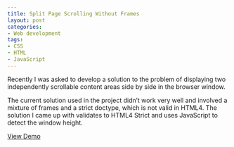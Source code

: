 ```yaml
---
title: Split Page Scrolling Without Frames
layout: post
categories:
- Web development
tags:
- CSS
- HTML
- JavaScript
---
```


Recently I was asked to develop a solution to the problem of displaying two independently scrollable content areas side by side in the browser window. 

The current solution used in the project didn’t work very well and involved a mixture of frames and a strict doctype, which is not valid in HTML4. The solution I came up with validates to HTML4 Strict and uses JavaScript to detect the window height. 

[View Demo](http://www.waynemoir.com/wp-content/uploads/2010/12/split.page.with.no.frames.html)